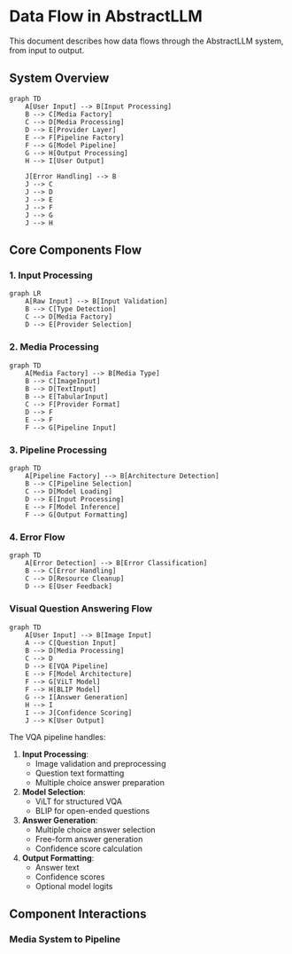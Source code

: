 # Data Flow in AbstractLLM

This document describes how data flows through the AbstractLLM system, from input to output.

## System Overview

```mermaid
graph TD
    A[User Input] --> B[Input Processing]
    B --> C[Media Factory]
    C --> D[Media Processing]
    D --> E[Provider Layer]
    E --> F[Pipeline Factory]
    F --> G[Model Pipeline]
    G --> H[Output Processing]
    H --> I[User Output]
    
    J[Error Handling] --> B
    J --> C
    J --> D
    J --> E
    J --> F
    J --> G
    J --> H
```

## Core Components Flow

### 1. Input Processing
```mermaid
graph LR
    A[Raw Input] --> B[Input Validation]
    B --> C[Type Detection]
    C --> D[Media Factory]
    D --> E[Provider Selection]
```

### 2. Media Processing
```mermaid
graph TD
    A[Media Factory] --> B[Media Type]
    B --> C[ImageInput]
    B --> D[TextInput]
    B --> E[TabularInput]
    C --> F[Provider Format]
    D --> F
    E --> F
    F --> G[Pipeline Input]
```

### 3. Pipeline Processing
```mermaid
graph TD
    A[Pipeline Factory] --> B[Architecture Detection]
    B --> C[Pipeline Selection]
    C --> D[Model Loading]
    D --> E[Input Processing]
    E --> F[Model Inference]
    F --> G[Output Formatting]
```

### 4. Error Flow
```mermaid
graph TD
    A[Error Detection] --> B[Error Classification]
    B --> C[Error Handling]
    C --> D[Resource Cleanup]
    D --> E[User Feedback]
```

### Visual Question Answering Flow
```mermaid
graph TD
    A[User Input] --> B[Image Input]
    A --> C[Question Input]
    B --> D[Media Processing]
    C --> D
    D --> E[VQA Pipeline]
    E --> F[Model Architecture]
    F --> G[ViLT Model]
    F --> H[BLIP Model]
    G --> I[Answer Generation]
    H --> I
    I --> J[Confidence Scoring]
    J --> K[User Output]
```

The VQA pipeline handles:
1. **Input Processing**:
   - Image validation and preprocessing
   - Question text formatting
   - Multiple choice answer preparation
2. **Model Selection**:
   - ViLT for structured VQA
   - BLIP for open-ended questions
3. **Answer Generation**:
   - Multiple choice answer selection
   - Free-form answer generation
   - Confidence score calculation
4. **Output Formatting**:
   - Answer text
   - Confidence scores
   - Optional model logits

## Component Interactions

### Media System to Pipeline
```
